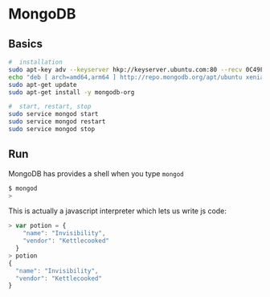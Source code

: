 MongoDB
=======

Basics
------

```bash
#  installation
sudo apt-key adv --keyserver hkp://keyserver.ubuntu.com:80 --recv 0C49F3730359A14518585931BC711F9BA15703C6
echo "deb [ arch=amd64,arm64 ] http://repo.mongodb.org/apt/ubuntu xenial/mongodb-org/3.4 multiverse" | sudo tee /etc/apt/sources.list.d/mongodb-org-3.4.list
sudo apt-get update
sudo apt-get install -y mongodb-org

#  start, restart, stop
sudo service mongod start
sudo service mongod restart
sudo service mongod stop
```


Run 
---

MongoDB has provides a shell when you type `mongod`

```bash
$ mongod
>
```

This is actually a javascript interpreter which lets us write js code:

```javascript
> var potion = {
	"name": "Invisibility",
	"vendor": "Kettlecooked"	
  }
> potion
{
  "name": "Invisibility",
  "vendor": "Kettlecooked"	
}
```
